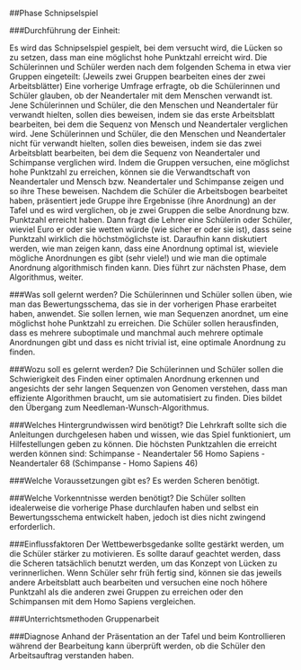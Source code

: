 ##Phase Schnipselspiel

###Durchführung der Einheit:

Es  wird das Schnipselspiel gespielt, bei dem versucht  wird, die Lücken so  zu setzen, dass man eine möglichst hohe Punktzahl  erreicht wird. 
Die  Schülerinnen und Schüler werden nach dem folgenden Schema in etwa vier  Gruppen eingeteilt: (Jeweils zwei Gruppen bearbeiten eines der zwei  Arbeitsblätter)
Eine vorherige Umfrage erfragte, ob die Schülerinnen und Schüler glauben, ob der Neandertaler mit dem Menschen verwandt ist.
Jene  Schülerinnen und Schüler, die den Menschen und Neandertaler für  verwandt hielten, sollen dies beweisen, indem sie das erste Arbeitsblatt  bearbeiten, bei dem die Sequenz von Mensch und Neandertaler verglichen  wird. 
Jene  Schülerinnen und Schüler, die den Menschen und Neandertaler nicht für  verwandt hielten, sollen dies beweisen, indem sie das zwei Arbeitsblatt  bearbeiten, bei dem die Sequenz von Neandertaler und Schimpanse  verglichen wird.
Indem  die Gruppen versuchen, eine möglichst hohe Punktzahl zu erreichen,  können sie die Verwandtschaft von Neandertaler und Mensch bzw.  Neandertaler und Schimpanse zeigen und so ihre These beweisen. 
Nachdem die Schüler die Arbeitsbogen bearbeitet haben, präsentiert jede Gruppe ihre Ergebnisse (ihre Anordnung) an der Tafel und es wird verglichen, ob je zwei Gruppen die selbe Anordnung bzw. Punktzahl erreicht haben. Dann fragt die Lehrer eine Schülerin oder Schüler, wieviel Euro er oder sie wetten würde (wie sicher  er oder sie ist), dass seine Punktzahl wirklich die höchstmöglichste ist. Daraufhin kann diskutiert werden, wie man zeigen kann, dass eine Anordnung optimal ist, wieviele mögliche Anordnungen es gibt (sehr viele!) und wie man die optimale Anordnung algorithmisch finden kann. Dies führt zur nächsten Phase, dem Algorithmus, weiter.

###Was soll gelernt werden?
Die Schülerinnen und Schüler sollen üben, wie man das Bewertungsschema, das sie in der vorherigen Phase erarbeitet haben, anwendet. Sie sollen lernen, wie man Sequenzen anordnet, um eine möglichst hohe Punktzahl zu erreichen. Die Schüler sollen herausfinden, dass es mehrere suboptimale und manchmal auch mehrere optimale Anordnungen gibt und dass es nicht trivial ist, eine optimale Anordnung zu finden.

###Wozu soll es gelernt werden?
Die Schülerinnen und Schüler sollen die Schwierigkeit des Finden einer optimalen Anordnung erkennen und angesichts der sehr langen Sequenzen von Genomen verstehen, dass man effiziente Algorithmen braucht, um sie automatisiert zu finden. Dies bildet den Übergang zum Needleman-Wunsch-Algorithmus.

###Welches Hintergrundwissen wird benötigt?
Die Lehrkraft sollte sich die Anleitungen durchgelesen haben und wissen, wie das Spiel funktioniert, um Hilfestellungen geben zu können.
Die höchsten Punktzahlen die erreicht werden können sind:
Schimpanse - Neandertaler 56
Homo Sapiens - Neandertaler 68
(Schimpanse - Homo Sapiens 46)

###Welche Voraussetzungen gibt es?
Es werden Scheren benötigt.

###Welche Vorkenntnisse werden benötigt?
Die Schüler sollten idealerweise die vorherige Phase durchlaufen haben und selbst ein Bewertungsschema entwickelt haben, jedoch ist dies nicht zwingend erforderlich.

###Einflussfaktoren
Der Wettbewerbsgedanke sollte gestärkt werden, um die Schüler stärker zu motivieren.
Es sollte darauf geachtet werden, dass die Scheren tatsächlich benutzt werden, um das Konzept von Lücken zu verinnerlichen. Wenn Schüler sehr früh fertig sind, können sie das jeweils andere Arbeitsblatt auch bearbeiten und versuchen eine noch höhere Punktzahl als die anderen zwei Gruppen zu erreichen oder den Schimpansen mit dem Homo Sapiens vergleichen.

###Unterrichtsmethoden
Gruppenarbeit

###Diagnose
Anhand der Präsentation an der Tafel und beim Kontrollieren während der Bearbeitung kann überprüft werden, ob die Schüler den Arbeitsauftrag verstanden haben.
